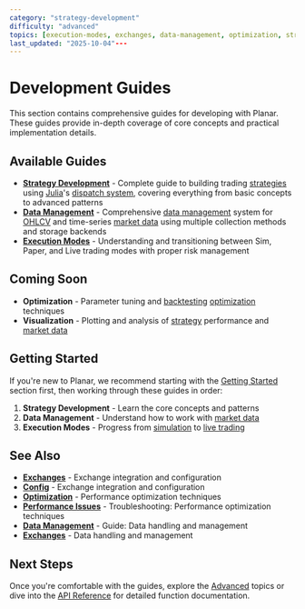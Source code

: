 ```yaml
---
category: "strategy-development"
difficulty: "advanced"
topics: [execution-modes, exchanges, data-management, optimization, strategy-development, troubleshooting, visualization]
last_updated: "2025-10-04"---
---
```


# Development Guides

This section contains comprehensive guides for developing with Planar. These guides provide in-depth coverage of core concepts and practical implementation details.

## Available Guides

- **[Strategy Development](strategy-development.md)** - Complete guide to building trading [strategies](strategy-development.md) using [Julia](https://julialang.org/)'s [dispatch system](../guides/strategy-development.md), covering everything from basic concepts to advanced patterns
- **[Data Management](data-management.md)** - Comprehensive [data management](data-management.md) system for [OHLCV](../guides/data-management.md#ohlcv-data) and time-series [market data](../guides/data-management.md) using multiple collection methods and storage backends
- **[Execution Modes](execution-modes.md)** - Understanding and transitioning between Sim, Paper, and Live trading modes with proper risk management

## Coming Soon

- **Optimization** - Parameter tuning and [backtesting](../guides/execution-modes.md#simulation-mode) [optimization](../optimization.md) techniques
- **Visualization** - Plotting and analysis of [strategy](../guides/strategy-development.md) performance and [market data](../guides/data-management.md)

## Getting Started

If you're new to Planar, we recommend starting with the [Getting Started](../getting-started/index.md) section first, then working through these guides in order:

1. **Strategy Development** - Learn the core concepts and patterns
2. **Data Management** - Understand how to work with [market data](../guides/data-management.md)
3. **Execution Modes** - Progress from [simulation](../guides/execution-modes.md#simulation-mode) to [live trading](../guides/execution-modes.md#live-mode)


## See Also

- **[Exchanges](../exchanges.md)** - Exchange integration and configuration
- **[Config](../config.md)** - Exchange integration and configuration
- **[Optimization](../optimization.md)** - Performance optimization techniques
- **[Performance Issues](../troubleshooting/performance-issues.md)** - Troubleshooting: Performance optimization techniques
- **[Data Management](../guides/data-management.md)** - Guide: Data handling and management
- **[Exchanges](../exchanges.md)** - Data handling and management

## Next Steps

Once you're comfortable with the guides, explore the [Advanced](../advanced/index.md) topics or dive into the [API Reference](../reference/index.md) for detailed function documentation.
